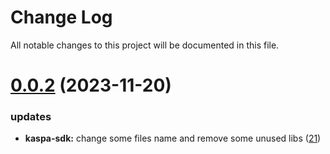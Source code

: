 
# Change Log

All notable changes to this project will be documented in this file.

# [0.0.2](https://github.com/okx/go-wallet-sdk) (2023-11-20)

### updates

- **kaspa-sdk:** change some files name and remove some unused libs ([21](https://github.com/ewhal/go-wallet-sdk/pull/21))
